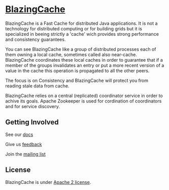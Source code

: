 # [BlazingCache](http://blazingcache.org/)

BlazingCache is a Fast Cache for distributed Java applications. It is not a technology for distributed computing or for building grids but it is specialized in beeing strictly a 'cache' wich provides strong performance and consistency guarantees.

You can see BlazingCache like a group of distributed processes each of them owning a local cache, sometimes called also near-cache. BlazingCache coordinates these local caches in order to guarantee that if a member of the groups invalidates an entry or put a more recent version of a value in the cache this operation is propagated to all the other peers.

The focus is on Consistency and BlazingCache will protect you from reading stale data from cache.

BlazingCache relies on a central (replicated) coordinator service in order to achive its goals. Apache Zookeeper is used for cordination of coordinators and for service discovery.

## Getting Involved

See our [docs](https://blazingcache.readme.io)

Give us [feedback](https://dev.blazingcache.org/jira/secure/Dashboard.jspa)

Join the [mailing list](http://lists.blazingcache.org/mailman/listinfo)

## License

BlazingCache is under [Apache 2 license](http://www.apache.org/licenses/LICENSE-2.0.html).
